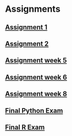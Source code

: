 # Assignments

## [Assignment 1](https://github.com/sanderblox/Assignments/blob/master/Assignment_week_2-checkpoint.ipynb)
## [Assignment 2](https://github.com/sanderblox/Assignments/blob/master/Assignment_week_4%20(1).ipynb)
## [Assignment week 5](https://github.com/sanderblox/Assignments/blob/master/Assignment_week_5.ipynb)
## [Assignment week 6](https://github.com/sanderblox/Assignments/blob/master/assignment4.ipynb)
## [Assignment week 8](https://github.com/sanderblox/Assignments/blob/master/assignment5.ipynb)
## [Final Python Exam](https://github.com/sanderblox/Assignments/blob/master/Final_Assignment_Python_1_students.ipynb)
## [Final R Exam](https://github.com/sanderblox/Assignments/blob/master/OECD_R_exam.ipynb)

